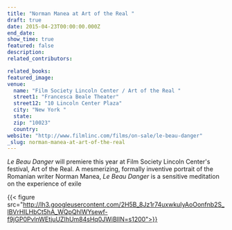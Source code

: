 ```yaml
---
title: "Norman Manea at Art of the Real "
draft: true
date: 2015-04-23T00:00:00.000Z
end_date:
show_time: true
featured: false
description:
related_contributors:

related_books:
featured_image: 
venue:
  name: "Film Society Lincoln Center / Art of the Real "
  street1: "Francesca Beale Theater"
  street12: "10 Lincoln Center Plaza"
  city: "New York "
  state:
  zip: "10023"
  country:
website: "http://www.filmlinc.com/films/on-sale/le-beau-danger"
_slug: norman-manea-at-art-of-the-real
---
```


_Le Beau Danger_ will premiere this year at Film Society Lincoln Center's festival, Art of the Real. A mesmerizing, formally inventive portrait of the Romanian writer Norman Manea, _Le Beau Danger_ is a sensitive meditation on the experience of exile

{{< figure src="http://lh3.googleusercontent.com/2H5B_8Jz1r74uxwkuIyAoOonfnb2S_lBVrHILHbCt5hA_WQpQhlWYsewf-f9jGP0PvlnWEtjuUZIhUm84sHq0JWiBlIN=s1200">}}
<!-- 20148213_2_IMG_FIX_700x700.jpg>}} -->

